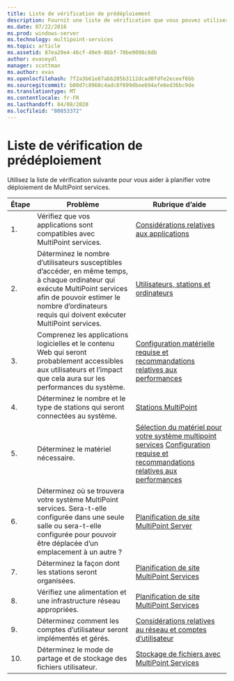 ```yaml
---
title: Liste de vérification de prédéploiement
description: Fournit une liste de vérification que vous pouvez utiliser pour planifier le déploiement de MultiPoint services
ms.date: 07/22/2016
ms.prod: windows-server
ms.technology: multipoint-services
ms.topic: article
ms.assetid: 87ea20e4-46cf-49e9-86bf-70be9098c8db
author: evaseydl
manager: scottman
ms.author: evas
ms.openlocfilehash: 7f2a3b61e87abb285b3112dcad0fdfe2eceef6bb
ms.sourcegitcommit: b00d7c8968c4adc8f699dbee694afe6ed36bc9de
ms.translationtype: MT
ms.contentlocale: fr-FR
ms.lasthandoff: 04/08/2020
ms.locfileid: "80853372"
---
```

# <a name="predeployment-checklist"></a>Liste de vérification de prédéploiement
Utilisez la liste de vérification suivante pour vous aider à planifier votre déploiement de MultiPoint services.  
  
|Étape|Problème|Rubrique d’aide|  
|--------|---------|--------------|  
|1.|Vérifiez que vos applications sont compatibles avec MultiPoint services.|[Considérations relatives aux applications](Application-Considerations.md)|  
|2.|Déterminez le nombre d’utilisateurs susceptibles d’accéder, en même temps, à chaque ordinateur qui exécute MultiPoint services afin de pouvoir estimer le nombre d’ordinateurs requis qui doivent exécuter MultiPoint services.|[Utilisateurs, stations et ordinateurs](MultiPoint-services-Site-Planning.md#users-stations-and-computers)|  
|3.|Comprenez les applications logicielles et le contenu Web qui seront probablement accessibles aux utilisateurs et l’impact que cela aura sur les performances du système.|[Configuration matérielle requise et recommandations relatives aux performances](hardware-and-performance-recommendations.md)|  
|4.|Déterminez le nombre et le type de stations qui seront connectées au système.|[Stations MultiPoint](MultiPoint-services-Stations.md)|  
|5.|Déterminez le matériel nécessaire.|[Sélection du matériel pour votre système multipoint services](Selecting-Hardware-for-Your-MultiPoint-services-System.md) [Configuration requise et recommandations relatives aux performances](hardware-and-performance-recommendations.md)|  
|6.|Déterminez où se trouvera votre système MultiPoint services. Sera-t-elle configurée dans une seule salle ou sera-t-elle configurée pour pouvoir être déplacée d’un emplacement à un autre ?|[Planification de site MultiPoint Server](MultiPoint-services-Site-Planning.md)|  
|7.|Déterminez la façon dont les stations seront organisées.|[Planification de site MultiPoint Services](MultiPoint-services-Site-Planning.md)|  
|8.|Vérifiez une alimentation et une infrastructure réseau appropriées.|[Planification de site MultiPoint Services](MultiPoint-services-Site-Planning.md)|  
|9.|Déterminez comment les comptes d’utilisateur seront implémentés et gérés.|[Considérations relatives au réseau et comptes d’utilisateur](Network-Considerations-and-User-Accounts.md)|  
|10.|Déterminez le mode de partage et de stockage des fichiers utilisateur.|[Stockage de fichiers avec MultiPoint Services](Storing-Files-with-MultiPoint-services.md)|